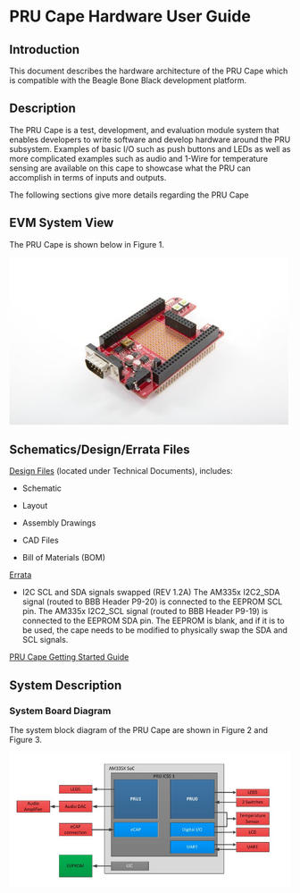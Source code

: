 # PRU Cape Hardware User Guide

## Introduction

This document describes the hardware architecture of the PRU Cape  which is compatible
with the Beagle Bone Black development platform. 

## Description

The PRU Cape is a test, development, and evaluation module system that enables developers
to write software and develop hardware around the PRU subsystem.
Examples of basic I/O such as push buttons and LEDs as well as more complicated examples such as audio and 1-Wire for temperature sensing are available on this cape to showcase what the PRU can accomplish in terms of inputs and outputs.

The following sections give more details regarding the PRU Cape

## EVM System View

The PRU Cape is shown below in Figure 1.

![fig_1](prucape.jpg)

## Schematics/Design/Errata Files

[Design Files](http://www.ti.com/tool/prucape) (located under Technical Documents), includes:

- Schematic

- Layout

- Assembly Drawings

- CAD Files

- Bill of Materials (BOM)

[Errata](https://processors.wiki.ti.com/index.php/PRU_Cape_Hardware_User_Guide#Schematics.2FDesign.2FErrata_Files)

- I2C SCL and SDA signals swapped (REV 1.2A)
  The AM335x I2C2_SDA signal (routed to BBB Header P9-20) is connected to the EEPROM SCL pin.
  The AM335x I2C2_SCL signal (routed to BBB Header P9-19) is connected to the EEPROM SDA pin.
  The EEPROM is blank, and if it is to be used, the cape needs to be modified to physically swap the SDA and SCL signals.

[PRU Cape Getting Started Guide](PRU_GS.md)

## System Description

### System Board Diagram

The system block diagram of the PRU Cape are shown in Figure 2 and Figure 3.

![fig_2](System_Diagram.jpg)
